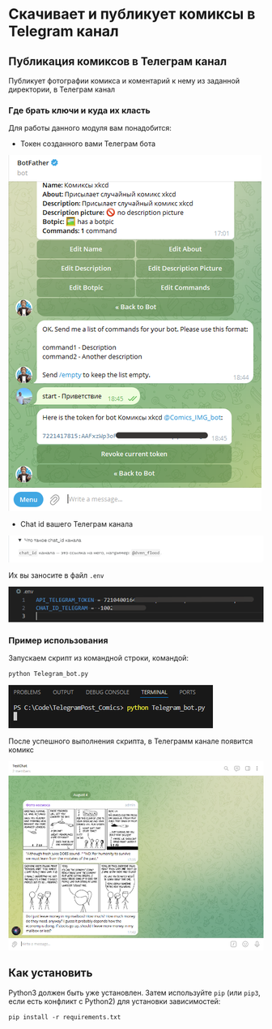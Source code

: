 # Скачивает и публикует комиксы в Telegram канал

## Публикация комиксов в Телеграм канал

Публикует фотографии комикса и коментарий к нему из заданной директории, в Телеграм канал

### Где брать ключи и куда их класть

Для работы данного модуля вам понадобится:
- Токен созданного вами Телеграм бота

![Токен Телеграм бота](IMG_readme/1.png)

- Chat id вашего Телеграм канала

![Что такое чат id](IMG_readme/2.png)

Их вы заносите в файл ``` .env ```

![.env](IMG_readme/5.png)

### Пример использования

Запускаем скрипт из командной строки, командой:
```python
python Telegram_bot.py
``` 

![Запуск скрипта](IMG_readme/3.png)

После успешного выполнения скрипта, в Телеграмм канале появится комикс

![Успешное выполнение](IMG_readme/4.png)

## Как установить

Python3 должен быть уже установлен. 
Затем используйте `pip` (или `pip3`, если есть конфликт с Python2) для установки зависимостей:
```
pip install -r requirements.txt
```